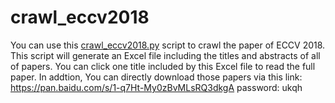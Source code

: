 # crawl_eccv2018
You can use this <a href="./crawl_papers.py">crawl_eccv2018.py</a> script to crawl the paper of ECCV 2018. 
This script will generate an Excel file including the titles and abstracts of all of papers. 
You can click one title included by this Excel file to read the full paper.
In addtion, You can directly download those papers via this link: https://pan.baidu.com/s/1-q7Ht-My0zBvMLsRQ3dkgA password: ukqh
